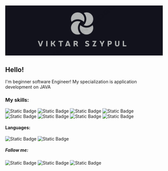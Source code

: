 ![Header](https://github.com/viktarSZ/viktarSZ/blob/main/assets/ViktarSZ.png)

## Hello!
I'm beginner software Engineer!
My specialization is application 
development on JAVA

### My skills:
![Static Badge](https://img.shields.io/badge/Java%20core-white?style=for-the-badge)
![Static Badge](https://img.shields.io/badge/Spring%20Framework-white?style=for-the-badge)
![Static Badge](https://img.shields.io/badge/Spring%20REST%20api-white?style=for-the-badge)
![Static Badge](https://img.shields.io/badge/PostgreSQL-white?style=for-the-badge)
![Static Badge](https://img.shields.io/badge/Gradle%20%26%20Maven-white?style=for-the-badge)
![Static Badge](https://img.shields.io/badge/JUnit%20%26%20Mockito-white?style=for-the-badge)
![Static Badge](https://img.shields.io/badge/Integration%20tests%20%26%20Docker-white?style=for-the-badge)
![Static Badge](https://img.shields.io/badge/HTML%20%26%20Thymeleaf-white?style=for-the-badge)

#### Languages:
![Static Badge](https://img.shields.io/badge/English--A2-white?style=for-the-badge&logo=%236DB33F)
![Static Badge](https://img.shields.io/badge/Polish--A2-white?style=for-the-badge&logo=%236DB33F)

##### Fallow me:
![Static Badge](https://img.shields.io/badge/Telegram-white?style=for-the-badge&logo=telegram&logoColor=blue)
![Static Badge](https://img.shields.io/badge/LinkedIn-white?style=for-the-badge&logo=linkedIn&logoColor=blue)
![Static Badge](https://img.shields.io/badge/Viber-white?style=for-the-badge&logo=viber&logoColor=blue)


